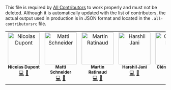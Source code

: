 This file is required by [All Contributors](https://allcontributors.org/) to work properly and must not be deleted. Although it is automatically updated with the list of contributors, the actual output used in production is in JSON format and located in the `.all-contributorsrc` file.

<!-- ALL-CONTRIBUTORS-LIST:START - Do not remove or modify this section -->
<!-- prettier-ignore-start -->
<!-- markdownlint-disable -->
<table>
  <tbody>
    <tr>
      <td align="center" valign="top" width="14.28%"><a href="https://github.com/Ndpnt"><img src="https://avatars.githubusercontent.com/u/1098708?v=4?s=100" width="100px;" alt="Nicolas Dupont"/><br /><sub><b>Nicolas Dupont</b></sub></a><br /><a href="https://github.com/OpenTermsArchive/deployment/commits?author=Ndpnt" title="Code">💻</a> <a href="https://github.com/OpenTermsArchive/deployment/commits?author=Ndpnt" title="Documentation">📖</a></td>
      <td align="center" valign="top" width="14.28%"><a href="https://mattischneider.fr/"><img src="https://avatars.githubusercontent.com/u/222463?v=4?s=100" width="100px;" alt="Matti Schneider"/><br /><sub><b>Matti Schneider</b></sub></a><br /><a href="https://github.com/OpenTermsArchive/deployment/commits?author=MattiSG" title="Code">💻</a> <a href="https://github.com/OpenTermsArchive/deployment/commits?author=MattiSG" title="Documentation">📖</a></td>
      <td align="center" valign="top" width="14.28%"><a href="http://bit.ly/work-with-martin"><img src="https://avatars.githubusercontent.com/u/4191809?v=4?s=100" width="100px;" alt="Martin Ratinaud"/><br /><sub><b>Martin Ratinaud</b></sub></a><br /><a href="https://github.com/OpenTermsArchive/deployment/commits?author=martinratinaud" title="Code">💻</a> <a href="https://github.com/OpenTermsArchive/deployment/commits?author=martinratinaud" title="Documentation">📖</a></td>
      <td align="center" valign="top" width="14.28%"><a href="https://github.com/Harshil-Jani"><img src="https://avatars.githubusercontent.com/u/79367883?v=4?s=100" width="100px;" alt="Harshil Jani"/><br /><sub><b>Harshil Jani</b></sub></a><br /><a href="https://github.com/OpenTermsArchive/deployment/commits?author=Harshil-Jani" title="Code">💻</a> <a href="https://github.com/OpenTermsArchive/deployment/commits?author=Harshil-Jani" title="Documentation">📖</a></td>
      <td align="center" valign="top" width="14.28%"><a href="https://clementbiron.com/"><img src="https://avatars.githubusercontent.com/u/364319?v=4?s=100" width="100px;" alt="Clément Biron"/><br /><sub><b>Clément Biron</b></sub></a><br /><a href="https://github.com/OpenTermsArchive/deployment/commits?author=clementbiron" title="Documentation">📖</a></td>
    </tr>
  </tbody>
</table>

<!-- markdownlint-restore -->
<!-- prettier-ignore-end -->

<!-- ALL-CONTRIBUTORS-LIST:END -->
